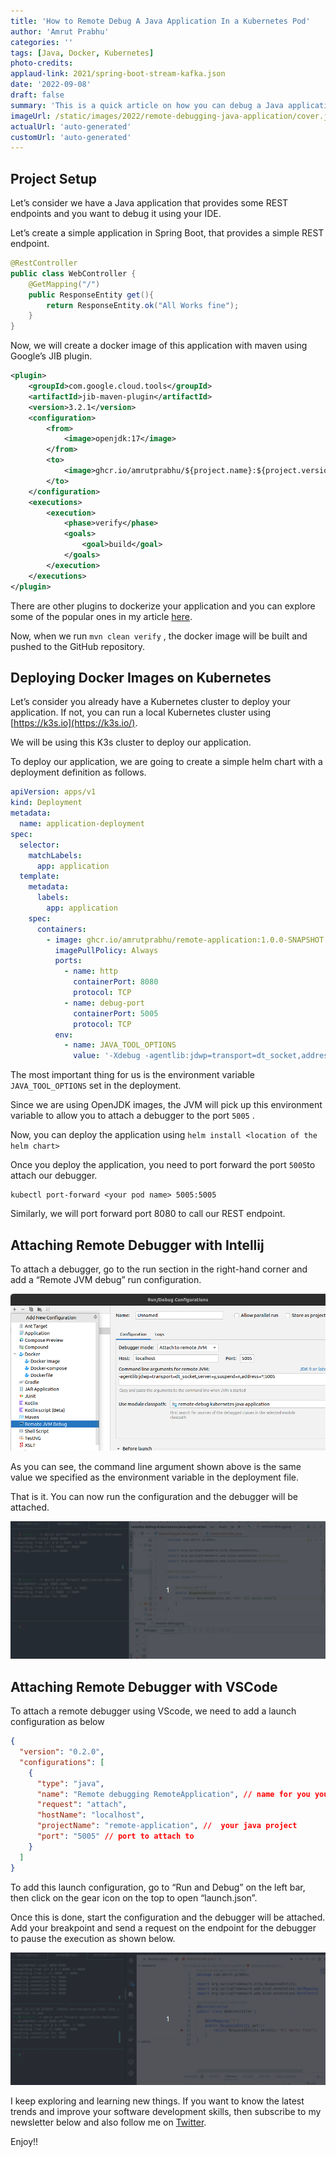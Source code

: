 ```yaml
---
title: 'How to Remote Debug A Java Application In a Kubernetes Pod'
author: 'Amrut Prabhu'
categories: ''
tags: [Java, Docker, Kubernetes]
photo-credits:
applaud-link: 2021/spring-boot-stream-kafka.json
date: '2022-09-08'
draft: false
summary: 'This is a quick article on how you can debug a Java application running in a Kubernetes Pod using Intellij or VScode.'
imageUrl: /static/images/2022/remote-debugging-java-application/cover.jpg
actualUrl: 'auto-generated'
customUrl: 'auto-generated'
---
```


## Project Setup

Let’s consider we have a Java application that provides some REST endpoints and you want to debug it using your IDE.

Let’s create a simple application in Spring Boot, that provides a simple REST endpoint.

```java
@RestController
public class WebController {
    @GetMapping("/")
    public ResponseEntity get(){
        return ResponseEntity.ok("All Works fine");
    }
}
```

Now, we will create a docker image of this application with maven using Google’s JIB plugin.

```xml
<plugin>
    <groupId>com.google.cloud.tools</groupId>
    <artifactId>jib-maven-plugin</artifactId>
    <version>3.2.1</version>
    <configuration>
        <from>
            <image>openjdk:17</image>
        </from>
        <to>
            <image>ghcr.io/amrutprabhu/${project.name}:${project.version}</image>
        </to>
    </configuration>
    <executions>
        <execution>
            <phase>verify</phase>
            <goals>
                <goal>build</goal>
            </goals>
        </execution>
    </executions>
</plugin>
```

<AdsFlows id="adflow1" slot="8168941152" />

There are other plugins to dockerize your application and you can explore some of the popular ones in my article [here](https://refactorfirst.com/3-ways-to-create-spring-boot-docker-images).

Now, when we run `mvn clean verify` , the docker image will be built and pushed to the GitHub repository.

## Deploying Docker Images on Kubernetes

Let’s consider you already have a Kubernetes cluster to deploy your application. If not, you can run a local Kubernetes cluster using [https://k3s.io](https://k3s.io/).

We will be using this K3s cluster to deploy our application.

To deploy our application, we are going to create a simple helm chart with a deployment definition as follows.

```yaml
apiVersion: apps/v1
kind: Deployment
metadata:
  name: application-deployment
spec:
  selector:
    matchLabels:
      app: application
  template:
    metadata:
      labels:
        app: application
    spec:
      containers:
        - image: ghcr.io/amrutprabhu/remote-application:1.0.0-SNAPSHOT
          imagePullPolicy: Always
          ports:
            - name: http
              containerPort: 8080
              protocol: TCP
            - name: debug-port
              containerPort: 5005
              protocol: TCP
          env:
            - name: JAVA_TOOL_OPTIONS
              value: '-Xdebug -agentlib:jdwp=transport=dt_socket,address=0.0.0.0:5005,server=y,suspend=n'
```

The most important thing for us is the environment variable `JAVA_TOOL_OPTIONS` set in the deployment.

Since we are using OpenJDK images, the JVM will pick up this environment variable to allow you to attach a debugger to the port `5005` .

<AdsFlows id="adflow2" slot="2393870295" />

Now, you can deploy the application using `helm install <location of the helm chart>`

Once you deploy the application, you need to port forward the port `5005`to attach our debugger.

```shell
kubectl port-forward <your pod name> 5005:5005
```

Similarly, we will port forward port 8080 to call our REST endpoint.

## Attaching Remote Debugger with Intellij

To attach a debugger, go to the run section in the right-hand corner and add a “Remote JVM debug” run configuration.

![ intellij run config](/static/images/2022/remote-debugging-java-application/intellij-run-config.png)

As you can see, the command line argument shown above is the same value we specified as the environment variable in the deployment file.

That is it. You can now run the configuration and the debugger will be attached.

![intellij debugging](/static/images/2022/remote-debugging-java-application/intellij-idea-debug.gif)

## Attaching Remote Debugger with VSCode

To attach a remote debugger using VScode, we need to add a launch configuration as below

```json
{
  "version": "0.2.0",
  "configurations": [
    {
      "type": "java",
      "name": "Remote debugging RemoteApplication", // name for you your configuration
      "request": "attach",
      "hostName": "localhost",
      "projectName": "remote-application", //  your java project
      "port": "5005" // port to attach to
    }
  ]
}
```

To add this launch configuration, go to “Run and Debug” on the left bar, then click on the gear icon on the top to open “launch.json”.

Once this is done, start the configuration and the debugger will be attached. Add your breakpoint and send a request on the endpoint for the debugger to pause the execution as shown below.

<AdsFlows id="adflow3" slot="1404222257" />

![vscode debugging](/static/images/2022/remote-debugging-java-application/vscode-debug.gif)

I keep exploring and learning new things. If you want to know the latest trends and improve your software development skills, then subscribe to my newsletter below and also follow me on [Twitter](https://twitter.com/amrutprabhu42).

Enjoy!!
